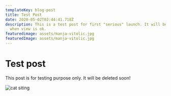 ```yaml
---
templateKey: blog-post
title: Test Post
date: 2020-05-02T02:44:41.718Z
description: This is a test post for first "serious" launch. It will be deleted
  when view is ok.
featuredimage: assets/manja-vitolic.jpg
featuredImage: assets/manja-vitolic.jpg
---
```

# Test post

This post is for testing purpose only. It will be deleted soon!

![cat siting](assets/manja-vitolic.jpg)